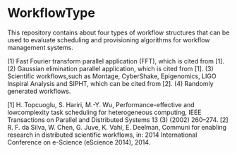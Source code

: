 # WorkflowType

This repository contains about four types of workflow structures that can be used to evaluate scheduling and provisioning algorithms for workflow management systems.

(1) Fast Fourier transform parallel application (FFT), which is cited from [1].
(2) Gaussian elimination parallel application, which is cited from [1].
(3) Scientific workflows,such as Montage, CyberShake, Epigenomics, LIGO Inspiral Analysis and SIPHT, which can be cited from [2].
(4) Randomly generated workflows.

[1] H. Topcuoglu, S. Hariri, M.-Y. Wu, Performance-effective and lowcomplexity task scheduling for heterogeneous computing, IEEE Transactions on Parallel and Distributed Systems 13 (3) (2002) 260–274. 
[2] R. F. da Silva, W. Chen, G. Juve, K. Vahi, E. Deelman, Communi for enabling research in distributed scientific workflows, in: 2014 International Conference on e-Science (eScience 2014), 2014.

